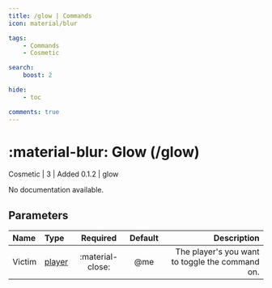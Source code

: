 ```yaml
---
title: /glow | Commands
icon: material/blur

tags:
    - Commands
    - Cosmetic

search:
    boost: 2

hide:
    - toc

comments: true
---
```

# <p style="color: var(--md-default-fg-color); display: inline;">:material-blur: Glow</p> (/glow)
<div style="display:inline;">
<p style="color: var(--destrix-docs--commandcat-cosmetic); display: inline;">Cosmetic</p> | <p style="color: var(--md-default-fg-color--light); display: inline;">3</p> | <p style="color: var(--md-default-fg-color--light); display: inline;"> Added 0.1.2</p> | glow
</div>

No documentation available.

## Parameters

| Name   | Type   | Required         | Default | Description                            |
|:--------|:--------|:------------------:|:---------:|----------------------------------------:|
| Victim | [player](../parameters.md#player) | :material-close: | @me     | The player's you want to toggle the command on. |